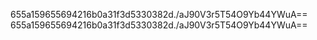 655a159655694216b0a31f3d5330382d./aJ90V3r5T54O9Yb44YWuA==
655a159655694216b0a31f3d5330382d./aJ90V3r5T54O9Yb44YWuA==